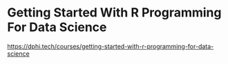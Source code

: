 # Getting Started With R Programming For Data Science
https://dphi.tech/courses/getting-started-with-r-programming-for-data-science
